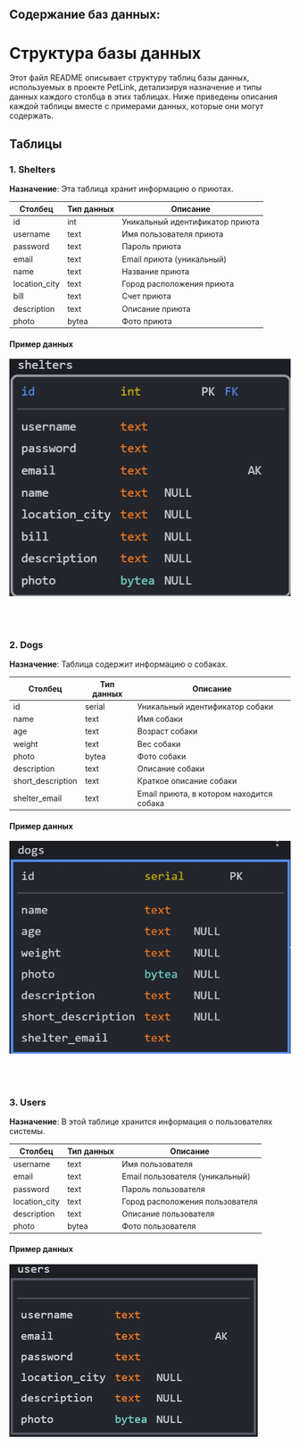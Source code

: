 ## Содержание баз данных:
# Структура базы данных

Этот файл README описывает структуру таблиц базы данных, используемых в проекте PetLink, детализируя назначение и типы данных каждого столбца в этих таблицах. Ниже приведены описания каждой таблицы вместе с примерами данных, которые они могут содержать.

## Таблицы

### 1. Shelters

**Назначение**: Эта таблица хранит информацию о приютах.

| Столбец        | Тип данных | Описание                                        |
|----------------|------------|-------------------------------------------------|
| id             | int        | Уникальный идентификатор приюта                 |
| username       | text       | Имя пользователя приюта                         |
| password       | text       | Пароль приюта                                   |
| email          | text       | Email приюта (уникальный)                       |
| name           | text       | Название приюта                                 |
| location_city  | text       | Город расположения приюта                       |
| bill           | text       | Счет приюта                                     |
| description    | text       | Описание приюта                                 |
| photo          | bytea      | Фото приюта                                     |

#### Пример данных
![Данные о приюте в схеме](./DataBases/Screenshots/sheltersScreen.jpg)
<br><br><br><br>

### 2. Dogs

**Назначение**: Таблица содержит информацию о собаках.

| Столбец             | Тип данных | Описание                                |
|---------------------|------------|-----------------------------------------|
| id                  | serial     | Уникальный идентификатор собаки         |
| name                | text       | Имя собаки                              |
| age                 | text       | Возраст собаки                          |
| weight              | text       | Вес собаки                              |
| photo               | bytea      | Фото собаки                             |
| description         | text       | Описание собаки                         |
| short_description   | text       | Краткое описание собаки                 |
| shelter_email       | text       | Email приюта, в котором находится собака|

#### Пример данных
![Данные о собаках в схеме](./DataBases/Screenshots/dogwScreen.jpg)
<br><br><br><br>

### 3. Users

**Назначение**: В этой таблице хранится информация о пользователях системы.

| Столбец        | Тип данных | Описание                            |
|----------------|------------|-------------------------------------|
| username       | text       | Имя пользователя                    |
| email          | text       | Email пользователя (уникальный)     |
| password       | text       | Пароль пользователя                 |
| location_city  | text       | Город расположения пользователя     |
| description    | text       | Описание пользователя               |
| photo          | bytea      | Фото пользователя                   |

#### Пример данных
![Данные о пользователях в схеме](./DataBases/Screenshots/usersScreen.jpg)

